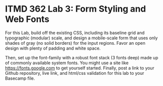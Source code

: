 # ITMD 362 Lab 3: Form Styling and Web Fonts
For this Lab, build off the existing CSS, including its baseline grid and typographic (modular) scale, and design a mobile-scale form that uses only shades of gray (no solid borders) for the input regions. Favor an open design with plenty of padding and white space.

Then, set up the font-family with a robust font stack (3 fonts deep) made up of commonly available system fonts. You might use a site like https://fonts.google.com to get yourself started. 
    Finally, post a link to your Github repository, live link, and html/css validation for this lab to your Basecamp file.

